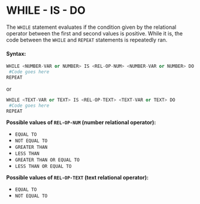 # WHILE - IS - DO

The `WHILE` statement evaluates if the condition given by the relational operator between the first and second values is positive. While it is, the code between the `WHILE` and `REPEAT` statements is repeatedly ran.

#### Syntax:

```python
WHILE <NUMBER-VAR or NUMBER> IS <REL-OP-NUM> <NUMBER-VAR or NUMBER> DO
 #Code goes here
REPEAT 
```

or

```python
WHILE <TEXT-VAR or TEXT> IS <REL-OP-TEXT> <TEXT-VAR or TEXT> DO
 #Code goes here
REPEAT 
```

**Possible values of `REL-OP-NUM` \(number relational operator\):**

* `EQUAL TO`
* `NOT EQUAL TO`
* `GREATER THAN`
* `LESS THAN`
* `GREATER THAN OR EQUAL TO`
* `LESS THAN OR EQUAL TO`

**Possible values of `REL-OP-TEXT` \(text relational operator\):**

* `EQUAL TO`
* `NOT EQUAL TO`




